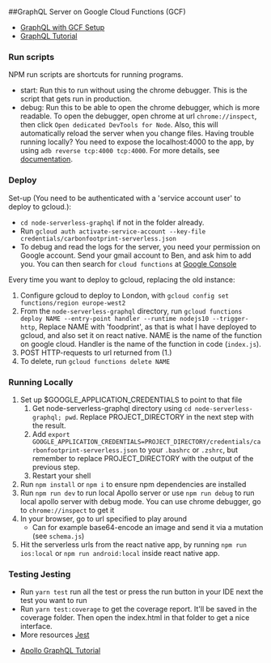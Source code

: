 ##GraphQL Server on Google Cloud Functions (GCF)

- [GraphQL with GCF Setup](https://github.com/apollographql/apollo-server/tree/master/packages/apollo-server-cloud-functions)
- [GraphQL Tutorial](https://www.howtographql.com/graphql-js/1-getting-started/)

### Run scripts

NPM run scripts are shortcuts for running programs.

- start: Run this to run without using the chrome debugger. This is the script that gets run in production.
- debug: Run this to be able to open the chrome debugger, which is more readable. To open the debugger, open chrome at url `chrome://inspect`, then click `Open dedicated DevTools for Node`. Also, this will automatically reload the server when you change files. Having trouble running locally? You need to expose the localhost:4000 to the app, by using `adb reverse tcp:4000 tcp:4000`. For more details, see [documentation](https://android.googlesource.com/platform/system/core/+/master/adb/SERVICES.TXT).

### Deploy

Set-up (You need to be authenticated with a 'service account user' to deploy to gcloud.):

- `cd node-serverless-graphql` if not in the folder already.
- Run `gcloud auth activate-service-account --key-file credentials/carbonfootprint-serverless.json`
- To debug and read the logs for the server, you need your permission on Google account. Send your gmail account to Ben, and ask him to add you. You can then search for `cloud functions` at [Google Console](https://console.developers.google.com/)

Every time you want to deploy to gcloud, replacing the old instance:

1. Configure gcloud to deploy to London, with `gcloud config set functions/region europe-west2`
1. From the `node-serverless-graphql` directory, run `gcloud functions deploy NAME --entry-point handler --runtime nodejs10 --trigger-http`, Replace NAME with 'foodprint', as that is what I have deployed to gcloud, and also set it on react native. NAME is the name of the function on google cloud. Handler is the name of the function in code (`index.js`).
1. POST HTTP-requests to url returned from (1.)
1. To delete, run `gcloud functions delete NAME`

### Running Locally

1. Set up \$GOOGLE_APPLICATION_CREDENTIALS to point to that file
   1. Get node-serverless-graphql directory using `cd node-serverless-graphql; pwd`. Replace PROJECT_DIRECTORY in the next step with the result.
   2. Add `export GOOGLE_APPLICATION_CREDENTIALS=PROJECT_DIRECTORY/credentials/carbonfootprint-serverless.json` to your `.bashrc` or `.zshrc`, but remember to replace PROJECT_DIRECTORY with the output of the previous step.
   3. Restart your shell
2. Run `npm install` or `npm i` to ensure npm dependencies are installed
3. Run `npm run dev` to run local Apollo server or use `npm run debug` to run local apollo server with debug mode. You can use chrome debugger, go to `chrome://inspect` to get it
4. In your browser, go to url specified to play around
   - Can for example base64-encode an image and send it via a mutation (see `schema.js`)
5. Hit the serverless urls from the react native app, by running `npm run ios:local` or `npm run android:local` inside react native app.

### Testing Jesting

- Run `yarn test` run all the test or press the run button in your IDE next the test you want to run
- Run `yarn test:coverage` to get the coverage report. It'll be saved in the coverage folder. Then open the index.html in that folder to get a nice interface.
- More resources [Jest](https://jestjs.io/docs/en/getting-started)

* [Apollo GraphQL Tutorial](https://www.apollographql.com/docs/tutorial/schema/)
